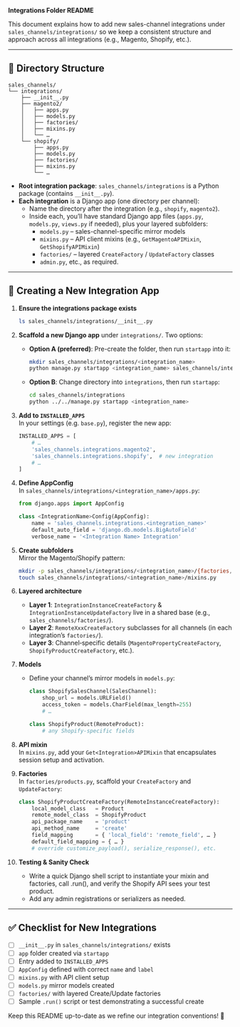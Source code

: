 **Integrations Folder README**

This document explains how to add new sales-channel integrations under `sales_channels/integrations/` so we keep a consistent structure and approach across all integrations (e.g., Magento, Shopify, etc.).

---

## 📁 Directory Structure

```
sales_channels/
└── integrations/
    ├── __init__.py
    ├── magento2/
    │   ├── apps.py
    │   ├── models.py
    │   ├── factories/
    │   ├── mixins.py
    │   └── …
    └── shopify/
        ├── apps.py
        ├── models.py
        ├── factories/
        ├── mixins.py
        └── …
```  

- **Root integration package**: `sales_channels/integrations` is a Python package (contains `__init__.py`).  
- **Each integration** is a Django app (one directory per channel):
  - Name the directory after the integration (e.g., `shopify`, `magento2`).
  - Inside each, you’ll have standard Django app files (`apps.py`, `models.py`, `views.py` if needed), plus your layered subfolders:  
    - `models.py` – sales-channel-specific mirror models  
    - `mixins.py` – API client mixins (e.g., `GetMagentoAPIMixin`, `GetShopifyAPIMixin`)  
    - `factories/` – layered `CreateFactory` / `UpdateFactory` classes  
    - `admin.py`, etc., as required.

---

## 🚀 Creating a New Integration App

1. **Ensure the integrations package exists**  
   ```bash
   ls sales_channels/integrations/__init__.py
   ```

2. **Scaffold a new Django app** under `integrations/`. Two options:
   - **Option A (preferred)**: Pre-create the folder, then run `startapp` into it:
     ```bash
     mkdir sales_channels/integrations/<integration_name>
     python manage.py startapp <integration_name> sales_channels/integrations/<integration_name>
     ```
   - **Option B**: Change directory into `integrations`, then run `startapp`:
     ```bash
     cd sales_channels/integrations
     python ../../manage.py startapp <integration_name>
     ```

3. **Add to `INSTALLED_APPS`**  
   In your settings (e.g. `base.py`), register the new app:
   ```python
   INSTALLED_APPS = [
       # …
       'sales_channels.integrations.magento2',
       'sales_channels.integrations.shopify',  # new integration
       # …
   ]
   ```

4. **Define AppConfig**  
   In `sales_channels/integrations/<integration_name>/apps.py`:
   ```python
   from django.apps import AppConfig

   class <IntegrationName>Config(AppConfig):
       name = 'sales_channels.integrations.<integration_name>'
       default_auto_field = 'django.db.models.BigAutoField'
       verbose_name = '<Integration Name> Integration'
   ```

5. **Create subfolders**  
   Mirror the Magento/Shopify pattern:
   ```bash
   mkdir -p sales_channels/integrations/<integration_name>/{factories,mixins}
   touch sales_channels/integrations/<integration_name>/mixins.py
   ```

6. **Layered architecture**  
   - **Layer 1**: `IntegrationInstanceCreateFactory` & `IntegrationInstanceUpdateFactory` live in a shared base (e.g., `sales_channels/factories/`).  
   - **Layer 2**: `RemoteXxxCreateFactory` subclasses for all channels (in each integration’s `factories/`).  
   - **Layer 3**: Channel‑specific details (`MagentoPropertyCreateFactory`, `ShopifyProductCreateFactory`, etc.).

7. **Models**  
   - Define your channel’s mirror models in `models.py`:
     ```python
     class ShopifySalesChannel(SalesChannel):
         shop_url = models.URLField()
         access_token = models.CharField(max_length=255)
         # …
     
     class ShopifyProduct(RemoteProduct):
         # any Shopify‑specific fields
     ```

8. **API mixin**  
   In `mixins.py`, add your `Get<Integration>APIMixin` that encapsulates session setup and activation.

9. **Factories**  
   In `factories/products.py`, scaffold your `CreateFactory` and `UpdateFactory`:
   ```python
   class ShopifyProductCreateFactory(RemoteInstanceCreateFactory):
       local_model_class   = Product
       remote_model_class  = ShopifyProduct
       api_package_name    = 'product'
       api_method_name     = 'create'
       field_mapping       = { 'local_field': 'remote_field', … }
       default_field_mapping = { … }
       # override customize_payload(), serialize_response(), etc.
   ```

10. **Testing & Sanity Check**  
    - Write a quick Django shell script to instantiate your mixin and factories, call .run(), and verify the Shopify API sees your test product.  
    - Add any admin registrations or serializers as needed.

---

## ✅ Checklist for New Integrations

- [ ] `__init__.py` in `sales_channels/integrations/` exists  
- [ ] `app` folder created via `startapp`  
- [ ] Entry added to `INSTALLED_APPS`  
- [ ] `AppConfig` defined with correct `name` and `label`  
- [ ] `mixins.py` with API client setup  
- [ ] `models.py` mirror models created  
- [ ] `factories/` with layered Create/Update factories  
- [ ] Sample `.run()` script or test demonstrating a successful create  

Keep this README up-to-date as we refine our integration conventions! 🎉

